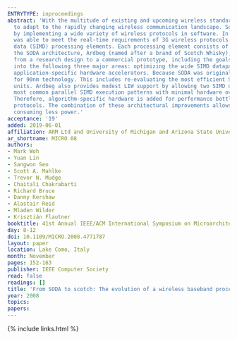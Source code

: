 ```yaml
---
ENTRYTYPE: inproceedings
abstract: 'With the multitude of existing and upcoming wireless standards, it is becoming increasingly difficult for hardware-only baseband processing solutions
  to adapt to the rapidly changing wireless communication landscape. Software Defined Radio (SDR) promises to deliver a cost effective and flexible solution
  by implementing a wide variety of wireless protocols in software. In previous work, a fully programmable multicore architecture, SODA, was proposed that
  was able to meet the real-time requirements of 3G wireless protocols. SODA consists of one ARM control processor and four wide single instruction multiple
  data (SIMD) processing elements. Each processing element consists of a scalar and a wide 512-bit 32-lane SIMD datapath. A commercial prototype based on
  the SODA architecture, Ardbeg (named after a brand of Scotch Whisky), has been developed. In this paper, we present the architectural evolution of going
  from a research design to a commercial prototype, including the goals, trade-offs, and final design choices.  Ardbeg''s redesign process can be grouped
  into the following three major areas: optimizing the wide SIMD datapath, providing long instruction word (LIW) support for SIMD operations, and adding
  application-specific hardware accelerators. Because SODA was originally designed with 180nm technology, the wide SIMD datapath is re-optimized in Ardbeg
  for 90nm technology. This includes re-evaluating the most efficient SIMD width, designing a wider SIMD shuffle network, and implementing faster SIMD arithmetic
  units. Ardbeg also provides modest LIW support by allowing two SIMD operations to issue in the same cycle. This LIW execution supports SDR algorithms''
  most common parallel SIMD execution patterns with minimal hardware overhead. A viable commercial SDR solution must be competitive with existing ASIC solutions.
  Therefore, algorithm-specific hardware is added for performance bottleneck algorithms while still maintaining enough flexibility to support multiple wireless
  protocols. The combination of these architectural improvements allows Ardbeg to achieve 1.5-7x speedup over SODA across multiple wireless algorithms while
  consuming less power.'
acceptance: '19'
added: 2019-06-01
affiliation: ARM Ltd and University of Michigan and Arizona State University
ar_shortname: MICRO 08
authors:
- Mark Woh
- Yuan Lin
- Sangwon Seo
- Scott A. Mahlke
- Trevor N. Mudge
- Chaitali Chakrabarti
- Richard Bruce
- Danny Kershaw
- Alastair Reid
- Mladen Wilder
- Krisztián Flautner
booktitle: 41st Annual IEEE/ACM International Symposium on Microarchitecture (MICRO-41 2008)
day: 8-12
doi: 10.1109/MICRO.2008.4771787
layout: paper
location: Lake Como, Italy
month: November
pages: 152-163
publisher: IEEE Computer Society
read: false
readings: []
title: 'From SODA to scotch: The evolution of a wireless baseband processor'
year: 2008
topics:
papers:
---
```


{% include links.html %}

